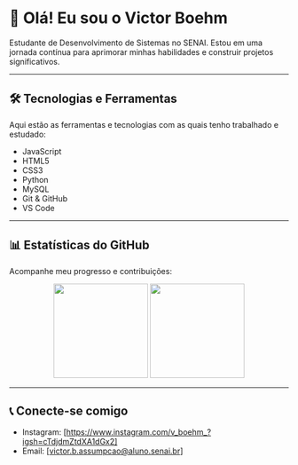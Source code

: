 # 👋 Olá! Eu sou o Victor Boehm

Estudante de Desenvolvimento de Sistemas no SENAI. Estou em uma jornada contínua para aprimorar minhas habilidades e construir projetos significativos.

---

## 🛠️ Tecnologias e Ferramentas

Aqui estão as ferramentas e tecnologias com as quais tenho trabalhado e estudado:

- JavaScript
- HTML5
- CSS3
- Python
- MySQL
- Git & GitHub
- VS Code

---

## 📊 Estatísticas do GitHub

Acompanhe meu progresso e contribuições:

<div align="center">
  <img height="170cm" src="https://github-readme-stats.vercel.app/api?username=vboehm09&show_icons=true&theme=algolia&include_all_commits=true&count_private=true&hide_border=true&bg_color=0,000428,004e92&title_color=00d4ff&icon_color=00d4ff&text_color=ffffff"/>
  <img height="170cm" src="https://github-readme-stats.vercel.app/api/top-langs/?username=vboehm09&layout=compact&langs_count=8&theme=algolia&hide_border=true&bg_color=0,000428,004e92&title_color=00d4ff&text_color=ffffff"/>
</div>

---

## 📞 Conecte-se comigo

- Instagram: [https://www.instagram.com/v_boehm_?igsh=cTdjdmZtdXA1dGx2]
- Email: [victor.b.assumpcao@aluno.senai.br]
